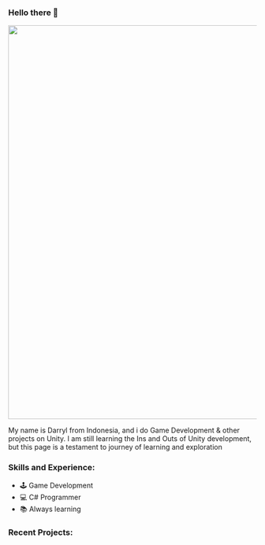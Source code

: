 ### Hello there 👋

<img src=https://github.com/PerpleXG29/PerpleXG29/blob/main/Github%20Banner.png, width="800">

My name is Darryl from Indonesia, and i do Game Development & other projects on Unity. I am still learning the Ins and Outs of Unity development, but this page is a testament to journey of learning and exploration



### Skills and Experience:
* 🕹️ Game Development
* 💻 C# Programmer
* 📚 Always learning 


### Recent Projects:
